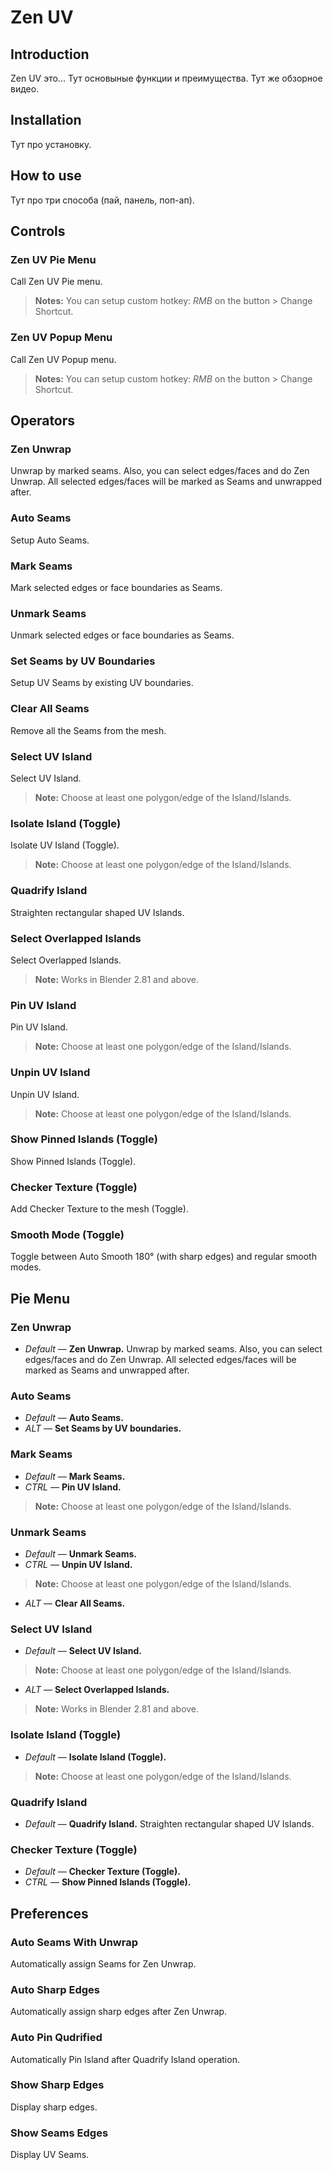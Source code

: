 # Zen UV
## Introduction
Zen UV это... Тут основыные функции и преимущества. Тут же обзорное видео.

## Installation
Тут про установку.

## How to use
Тут про три способа (пай, панель, поп-ап).

## Controls

### Zen UV Pie Menu
Call Zen UV Pie menu.

> **Notes:** You can setup custom hotkey: *RMB* on the button > Change Shortcut.

### Zen UV Popup Menu
Call Zen UV Popup menu.

> **Notes:** You can setup custom hotkey: *RMB* on the button > Change Shortcut.

## Operators

### Zen Unwrap
Unwrap by marked seams. Also, you can select edges/faces and do Zen Unwrap. All selected edges/faces will be marked as Seams and unwrapped after.

### Auto Seams
Setup Auto Seams.

### Mark Seams
Mark selected edges or face boundaries as Seams.

### Unmark Seams
Unmark selected edges or face boundaries as Seams.

### Set Seams by UV Boundaries
Setup UV Seams by existing UV boundaries.

### Clear All Seams
Remove all the Seams from the mesh.

### Select UV Island
Select UV Island. 

> **Note:** Choose at least one polygon/edge of the Island/Islands.

### Isolate Island (Toggle)
Isolate UV Island (Toggle). 

> **Note:** Choose at least one polygon/edge of the Island/Islands.

### Quadrify Island
Straighten rectangular shaped UV Islands.

### Select Overlapped Islands
Select Overlapped Islands.

> **Note:** Works in Blender 2.81 and above.

### Pin UV Island
Pin UV Island. 

> **Note:** Choose at least one polygon/edge of the Island/Islands.

### Unpin UV Island
Unpin UV Island. 

> **Note:** Choose at least one polygon/edge of the Island/Islands.

### Show Pinned Islands (Toggle)
Show Pinned Islands (Toggle).

### Checker Texture (Toggle)
Add Checker Texture to the mesh (Toggle).

### Smooth Mode (Toggle)
Toggle between Auto Smooth 180° (with sharp edges) and regular smooth modes.

## Pie Menu

### Zen Unwrap
- *Default* — **Zen Unwrap.** Unwrap by marked seams. Also, you can select edges/faces and do Zen Unwrap. All selected edges/faces will be marked as Seams and unwrapped after.

### Auto Seams
- *Default* — **Auto Seams.**
- *ALT* — **Set Seams by UV boundaries.**

### Mark Seams
- *Default* — **Mark Seams.**
- *CTRL* — **Pin UV Island.**

> **Note:** Choose at least one polygon/edge of the Island/Islands.

### Unmark Seams
- *Default* — **Unmark Seams.**
- *CTRL* — **Unpin UV Island.**

> **Note:** Choose at least one polygon/edge of the Island/Islands.

- *ALT* — **Clear All Seams.**

### Select UV Island
- *Default* — **Select UV Island.**

> **Note:** Choose at least one polygon/edge of the Island/Islands.

- *ALT* — **Select Overlapped Islands.**

> **Note:** Works in Blender 2.81 and above.

### Isolate Island (Toggle)
- *Default* — **Isolate Island (Toggle).**

> **Note:** Choose at least one polygon/edge of the Island/Islands.

### Quadrify Island
- *Default* — **Quadrify Island.** Straighten rectangular shaped UV Islands.

### Checker Texture (Toggle)
- *Default* — **Checker Texture (Toggle).**
- *CTRL* — **Show Pinned Islands (Toggle).** 

## Preferences

### Auto Seams With Unwrap
Automatically assign Seams for Zen Unwrap.

### Auto Sharp Edges
Automatically assign sharp edges after Zen Unwrap.

### Auto Pin Qudrified
Automatically Pin Island after Quadrify Island operation.

### Show Sharp Edges
Display sharp edges.

### Show Seams Edges
Display UV Seams.